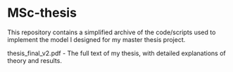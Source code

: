 # MSc-thesis

This repository contains a simplified archive of the code/scripts used to implement the model I designed for my master thesis project.


thesis_final_v2.pdf - The full text of my thesis, with detailed explanations of theory and results.
